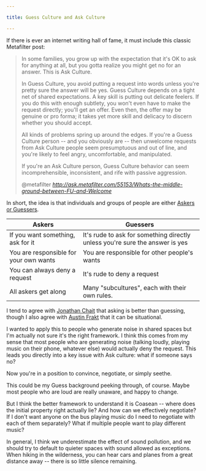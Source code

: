```yaml
---

title: Guess Culture and Ask Culture

---
```


If there is ever an internet writing hall of fame, it must include this classic Metafilter post:

<blockquote class="quoteback" darkmode="" data-title="What's%20the%20middle%20ground%20between%20'F.U!'%20and%20'Welcome!'%3F" data-author="@metafilter" cite="http://ask.metafilter.com/55153/Whats-the-middle-ground-between-FU-and-Welcome">
                      
In some families, you grow up with the expectation that it's OK to ask for anything at all, but you gotta realize you might get no for an answer. This is Ask Culture.<br>

In Guess Culture, you avoid putting a request into words unless you're pretty sure the answer will be yes. Guess Culture depends on a tight net of shared expectations. A key skill is putting out delicate feelers. If you do this with enough subtlety, you won't even have to make the request directly; you'll get an offer. Even then, the offer may be genuine or pro forma; it takes yet more skill and delicacy to discern whether you should accept.<br>

All kinds of problems spring up around the edges. If you're a Guess Culture person -- and you obviously are -- then unwelcome requests from Ask Culture people seem presumptuous and out of line, and you're likely to feel angry, uncomfortable, and manipulated.<br>

If you're an Ask Culture person, Guess Culture behavior can seem incomprehensible, inconsistent, and rife with passive aggression.<br>

<footer>@metafilter <cite><a href="http://ask.metafilter.com/55153/Whats-the-middle-ground-between-FU-and-Welcome">http://ask.metafilter.com/55153/Whats-the-middle-ground-between-FU-and-Welcome</a></cite></footer>
</blockquote>
<script note="" src="https://cdn.jsdelivr.net/gh/Blogger-Peer-Review/quotebacks@1/quoteback.js"></script>

In short, the idea is that individuals and groups of people are either [Askers or Guessers](https://www.theatlantic.com/national/archive/2010/05/askers-vs-guessers/340891/).

| Askers | Guessers |
| -------| ------ |
| If you want something, ask for it | It's rude to ask for something directly unless you're sure the answer is yes | 
| You are responsible for your own wants | You are responsible for other people's wants |
| You can always deny a request | It's rude to deny a request |
| All askers get along | Many "subcultures", each with their own rules. |

I tend to agree with [Jonathan Chait](https://newrepublic.com/article/74900/ask-dont-guess) that asking is better than guessing, though I also agree with [Austin Frakt](https://theincidentaleconomist.com/dont-ask-dont-tell-now-dont-guess/) that it can be situational.

I wanted to apply this to people who generate noise in shared spaces but I'm actually not sure it's the right framework. I think this comes from my sense that most people who are generating noise (talking loudly, playing music on their phone, whatever else) would actually deny the request. This leads you directly into a key issue with Ask culture: what if someone says no?

Now you're in a position to convince, negotiate, or simply seethe.

This could be my Guess background peeking through, of course. Maybe most people who are loud are really unaware, and happy to change.

But I think the better framework to understand it is Coasean -- where does the initial property right actually lie? And how can we effectively negotiate? If I don't want anyone on the bus playing music do I need to negotiate with each of them separately? What if multiple people want to play different music?

In general, I think we underestimate the effect of sound pollution, and we should try to default to quieter spaces with sound allowed as exceptions. When hiking in the wilderness, you can hear cars and planes from a great distance away -- there is so little silence remaining.


